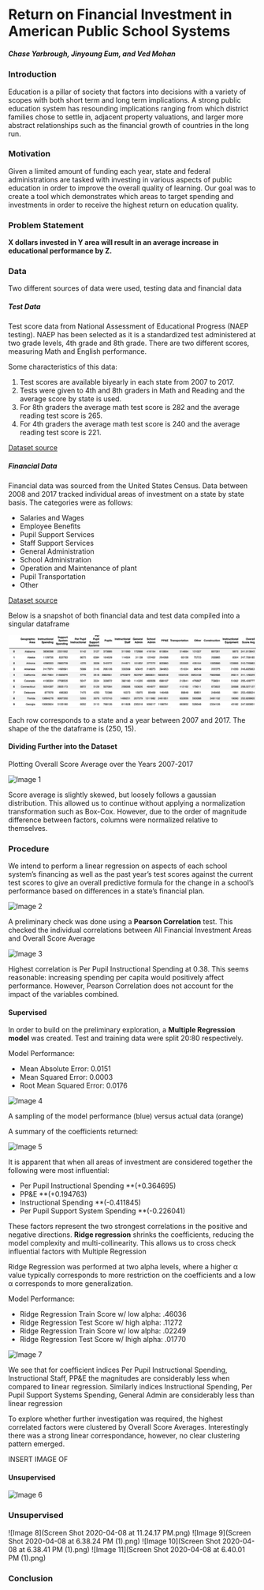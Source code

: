 # Return on Financial Investment in American Public School Systems
##### Chase Yarbrough, Jinyoung Eum, and Ved Mohan

### Introduction
Education is a pillar of society that factors into decisions with a variety of scopes with both short term and long term implications. A strong public education system has resounding implications ranging from which district families chose to settle in, adjacent property valuations, and larger more abstract relationships such as the financial growth of countries in the long run.

### Motivation
Given a limited amount of funding each year, state and federal administrations are tasked with investing in various aspects of public education in order to improve the overall quality of learning.
Our goal was to create a tool which demonstrates which areas to target spending and investments in order to receive the highest return on education quality.

### Problem Statement
**X dollars invested in Y area will result in an average increase in educational performance by Z.**

### Data
Two different sources of data were used, testing data and financial data

##### Test Data
Test score data from  National Assessment of Educational Progress (NAEP testing). NAEP has been selected as it is a standardized test administered at two grade levels, 4th grade and 8th grade. There are two different scores, measuring Math and English performance.

Some characteristics of this data:
1. Test scores are available biyearly in each state from 2007 to 2017.
2. Tests were given to 4th and 8th graders in Math and Reading and the average score by state is used.
3. For 8th graders the average math test score is 282 and the average reading test score is 265.
4. For 4th graders the average math test score is 240 and the average reading test score is 221.


[Dataset source](https://nces.ed.gov/nationsreportcard/)


##### Financial Data
Financial data was sourced from the United States Census. Data between 2008 and 2017 tracked individual areas of investment on a state by state basis. The categories were as follows:

* Salaries and Wages
* Employee Benefits
* Pupil Support Services
* Staff Support Services
* General Administration
* School Administration
* Operation and Maintenance of plant
* Pupil Transportation
* Other


[Dataset source](https://www.census.gov/data/tables/2008/econ/school-finances/secondary-education-finance.html)

Below is a snapshot of both financial data and test data compiled into a singular dataframe

![Dataset](DF.png)

Each row corresponds to a state and a year between 2007 and 2017. The shape of the the dataframe is (250, 15).

#### Dividing Further into the Dataset
Plotting Overall Score Average over the Years 2007-2017

![Image 1](project1.PNG)

Score average is slightly skewed, but loosely follows a gaussian distribution. This allowed us to continue without applying a normalization transformation such as Box-Cox. However, due to the order of magnitude difference between factors, columns were normalized relative to themselves.

### Procedure
We intend to perform a linear regression on aspects of each school system’s financing as well as the past year’s test scores against the current test scores to give an overall predictive formula for the change in a school’s performance based on differences in a state’s financial plan.

![Image 2](project2.PNG)

A preliminary check was done using a **Pearson Correlation** test. This checked the individual correlations between All Financial Investment Areas and Overall Score Average

![Image 3](project3.PNG)

Highest correlation is Per Pupil Instructional Spending at 0.38. This seems reasonable: increasing spending per capita would positively affect performance. However, Pearson Correlation does not account for the impact of the variables combined. 

#### Supervised

In order to build on the preliminary exploration, a **Multiple Regression model** was created. Test and training data were split 20:80 respectively. 

Model Performance:

* Mean Absolute Error: 0.0151
* Mean Squared Error: 0.0003
* Root Mean Squared Error: 0.0176

![Image 4](project4.PNG)

A sampling of the model performance (blue) versus actual data (orange)

A summary of the coefficients returned:

![Image 5](project5.PNG)

It is apparent that when all areas of investment are considered together the following were most influential:

* Per Pupil Instructional Spending **(+0.364695)
* PP&E **(+0.194763)
* Instructional Spending **(-0.411845)
* Per Pupil Support System Spending **(-0.226041)

These factors represent the two strongest correlations in the positive and negative directions. 
**Ridge regression** shrinks the coefficients, reducing the model complexity and multi-collinearity. This allows us to cross check influential factors with Multiple Regression

Ridge Regression was performed at two alpha levels, where a higher α value typically corresponds to more restriction on the coefficients and a low α corresponds to more generalization.

Model Performance:
* Ridge Regression Train Score w/ low alpha: .46036
* Ridge Regression Test Score w/ high alpha: .11272
* Ridge Regression Train Score w/ low alpha: .02249
* Ridge Regression Test Score w/ lhigh alpha: .01770


![Image 7](project7.PNG)

We see that for coefficient indices Per Pupil Instructional Spending, Instructional Staff, PP&E the magnitudes are considerably less when compared to linear regression. Similarly indices Instructional Spending, Per Pupil Support Systems Spending, General Admin are considerably less than linear regression




To explore whether further investigation was required, the highest correlated factors were clustered by Overall Score Averages. Interestingly there was a strong linear correspondance, however, no clear clustering pattern emerged. 

INSERT IMAGE OF 

#### Unsupervised


![Image 6](project6.PNG)


### Unsupervised
![Image 8](Screen Shot 2020-04-08 at 11.24.17 PM.png)
![Image 9](Screen Shot 2020-04-08 at 6.38.24 PM (1).png)
![Image 10](Screen Shot 2020-04-08 at 6.38.41 PM (1).png)
![Image 11](Screen Shot 2020-04-08 at 6.40.01 PM (1).png)


### Conclusion
